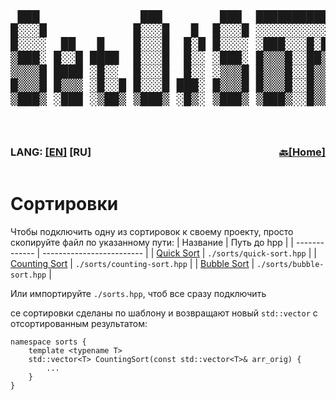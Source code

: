 <div style="width: 100%; overflow-x: auto;">
  <pre style="font-family: monospace; font-size: 2vw; line-height: 1.14; white-space: pre;">
 ███              ███        ███  ████████████████████████
█░░░█            █░░░█   █  █░░░█ ░░░░░░░░░░░░░██░░░░░░░░
█░░░░  ██   █    █░░░█  █░█ █░░░░ ░███░░░█░██░░██░░███░░░
▒███░ █░░█ ████  █░░░█  █░░ ░███░ █▒▒▒█░░██▒▒█░██░█▒▒▒░░
▒▒▒▒█ ████ ░█░░  █░░░█  █░░ ░▒▒▒█ █▒▒▒█░░█▒▒▒▒░██░▒██▒░░
█▒▒▒█ █▒▒▒ ░█░░█ █░░░█ ███░ █▒▒▒█ █▒▒▒█░░█▒▒▒▒░██░▒▒▒█░
▒███▒ ░███ ░▒██▒ ▒███▒ ░█▒░ ▒███▒ ▒███▒░░█▒▒▒▒░█░░███▒░
  </pre>
</div>

<div style="display: flex; justify-content: space-between; align-items: center; width: 100%;">
  <div>
    <h3>LANG: <a href="../en/sorts.md">[EN]</a> [RU]</h3>
  </div>
  <div>
    <h3><a href="../README_RU.md#next-sorts">🔙[Home]</a></h3>
  </div>
</div>

# Сортировки
Чтобы подключить одну из сортировок к своему проекту, просто скопируйте файл по указанному пути: 
| Название      | Путь до hpp               |
| ------------- | ------------------------- |
| [Quick Sort](https://en.wikipedia.org/wiki/Quicksort) | `./sorts/quick-sort.hpp` |
| [Counting Sort](https://en.wikipedia.org/wiki/Counting_sort) | `./sorts/counting-sort.hpp` |
| [Bubble Sort](https://en.wikipedia.org/wiki/Bubble_sort) | `./sorts/bubble-sort.hpp` |

Или импортируйте `./sorts.hpp`, чтоб все сразу подключить

се сортировки сделаны по шаблону и возвращают новый `std::vector` с отсортированным результатом:
```С++
namespace sorts {
    template <typename T>
    std::vector<T> CountingSort(const std::vector<T>& arr_orig) {
        ...
    }
}